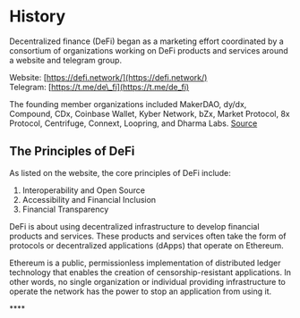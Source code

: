 # History

Decentralized finance \(DeFi\) began as a marketing effort coordinated by a consortium of organizations working on DeFi products and services around a website and telegram group.

Website: [https://defi.network/](https://defi.network/)  
Telegram: [https://t.me/de\_fi](https://t.me/de_fi)

The founding member organizations included MakerDAO, dy/dx, Compound, CDx, Coinbase Wallet, Kyber Network, bZx, Market Protocol, 8x Protocol, Centrifuge, Connext, Loopring, and Dharma Labs. [Source](https://medium.com/defi-network/opening-defi-42a5afdb71e0)

## The Principles of DeFi

As listed on the website, the core principles of DeFi include:

1. Interoperability and Open Source
2. Accessibility and Financial Inclusion
3. Financial Transparency

DeFi is about using decentralized infrastructure to develop financial products and services. These products and services often take the form of protocols or decentralized applications \(dApps\) that operate on Ethereum.

Ethereum is a public, permissionless implementation of distributed ledger technology that enables the creation of censorship-resistant applications. In other words, no single organization or individual providing infrastructure to operate the network has the power to stop an application from using it.

\*\*\*\*

